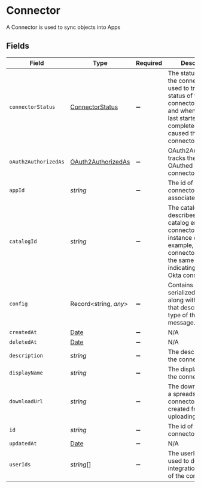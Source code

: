 # Connector

 A Connector is used to sync objects into Apps



## Fields

| Field                                                                                                                                                                              | Type                                                                                                                                                                               | Required                                                                                                                                                                           | Description                                                                                                                                                                        |
| ---------------------------------------------------------------------------------------------------------------------------------------------------------------------------------- | ---------------------------------------------------------------------------------------------------------------------------------------------------------------------------------- | ---------------------------------------------------------------------------------------------------------------------------------------------------------------------------------- | ---------------------------------------------------------------------------------------------------------------------------------------------------------------------------------- |
| `connectorStatus`                                                                                                                                                                  | [ConnectorStatus](../../models/shared/connectorstatus.md)                                                                                                                          | :heavy_minus_sign:                                                                                                                                                                 |  The status field on the connector is used to track the status of the connectors sync, and when syncing last started, completed, or caused the connector to update.<br/>           |
| `oAuth2AuthorizedAs`                                                                                                                                                               | [OAuth2AuthorizedAs](../../models/shared/oauth2authorizedas.md)                                                                                                                    | :heavy_minus_sign:                                                                                                                                                                 |  OAuth2AuthorizedAs tracks the user that OAuthed with the connector.<br/>                                                                                                          |
| `appId`                                                                                                                                                                            | *string*                                                                                                                                                                           | :heavy_minus_sign:                                                                                                                                                                 |  The id of the app the connector is associated with.<br/>                                                                                                                          |
| `catalogId`                                                                                                                                                                        | *string*                                                                                                                                                                           | :heavy_minus_sign:                                                                                                                                                                 |  The catalogId describes which catalog entry this connector is an instance of. For example, every Okta connector will have the same catalogId indicating it is an Okta connector.<br/> |
| `config`                                                                                                                                                                           | Record<string, *any*>                                                                                                                                                              | :heavy_minus_sign:                                                                                                                                                                 | Contains an arbitrary serialized message along with a @type that describes the type of the serialized message.                                                                     |
| `createdAt`                                                                                                                                                                        | [Date](https://developer.mozilla.org/en-US/docs/Web/JavaScript/Reference/Global_Objects/Date)                                                                                      | :heavy_minus_sign:                                                                                                                                                                 | N/A                                                                                                                                                                                |
| `deletedAt`                                                                                                                                                                        | [Date](https://developer.mozilla.org/en-US/docs/Web/JavaScript/Reference/Global_Objects/Date)                                                                                      | :heavy_minus_sign:                                                                                                                                                                 | N/A                                                                                                                                                                                |
| `description`                                                                                                                                                                      | *string*                                                                                                                                                                           | :heavy_minus_sign:                                                                                                                                                                 |  The description of the connector.<br/>                                                                                                                                            |
| `displayName`                                                                                                                                                                      | *string*                                                                                                                                                                           | :heavy_minus_sign:                                                                                                                                                                 |  The display name of the connector.<br/>                                                                                                                                           |
| `downloadUrl`                                                                                                                                                                      | *string*                                                                                                                                                                           | :heavy_minus_sign:                                                                                                                                                                 |  The downloadUrl for a spreadsheet if the connector was created from uploading a file.<br/>                                                                                        |
| `id`                                                                                                                                                                               | *string*                                                                                                                                                                           | :heavy_minus_sign:                                                                                                                                                                 |  The id of the connector.<br/>                                                                                                                                                     |
| `updatedAt`                                                                                                                                                                        | [Date](https://developer.mozilla.org/en-US/docs/Web/JavaScript/Reference/Global_Objects/Date)                                                                                      | :heavy_minus_sign:                                                                                                                                                                 | N/A                                                                                                                                                                                |
| `userIds`                                                                                                                                                                          | *string*[]                                                                                                                                                                         | :heavy_minus_sign:                                                                                                                                                                 |  The userIds field is used to define the integration owners of the connector.<br/>                                                                                                 |